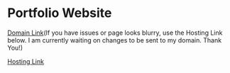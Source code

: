 # Portfolio Website

[Domain Link](https://www.kylegibson15.com/)(If you have issues or page looks blurry, use the Hosting Link below. I am currently waiting on changes to be sent to my domain. Thank You!)

[Hosting Link](https://resume-kyle-gibson.firebaseapp.com/)
